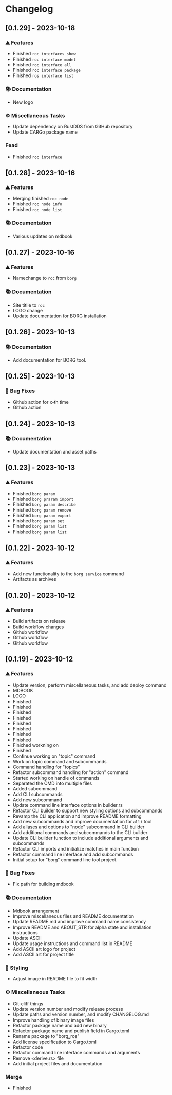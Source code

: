 # Changelog

## [0.1.29] - 2023-10-18

### <!-- 0 -->⛰️  Features

- Finished `roc interfaces show`
- Finished `roc interface model`
- Finished `roc interface all`
- Finished `roc interface package`
- Finished `ros interface list`

### <!-- 3 -->📚 Documentation

- New logo

### <!-- 7 -->⚙️ Miscellaneous Tasks

- Update dependency on RustDDS from GitHub repository
- Update CARGo package name

### Fead

- Finished `roc interface`

## [0.1.28] - 2023-10-16

### <!-- 0 -->⛰️  Features

- Merging finished `roc node`
- Finished `roc node info`
- Finished `roc node list`

### <!-- 3 -->📚 Documentation

- Various updates on mdbook

## [0.1.27] - 2023-10-16

### <!-- 0 -->⛰️  Features

- Namechange to `roc` from `borg`

### <!-- 3 -->📚 Documentation

- Site titile to `roc`
- LOGO change
- Update documentation for BORG installation

## [0.1.26] - 2023-10-13

### <!-- 3 -->📚 Documentation

- Add documentation for BORG tool.

## [0.1.25] - 2023-10-13

### <!-- 1 -->🐛 Bug Fixes

- Github action for x-th time
- Github action

## [0.1.24] - 2023-10-13

### <!-- 3 -->📚 Documentation

- Update documentation and asset paths

## [0.1.23] - 2023-10-13

### <!-- 0 -->⛰️  Features

- Finished `borg param`
- Finished `borg praram import`
- Finished `borg param describe`
- Finished `borg param remove`
- Finished `borg param export`
- Finished `borg param set`
- Finished `borg param list`
- Finished `borg param list`

## [0.1.22] - 2023-10-12

### <!-- 0 -->⛰️  Features

- Add new functionality to the `borg service` command
- Artifacts as archives

## [0.1.20] - 2023-10-12

### <!-- 0 -->⛰️  Features

- Build artifacts on release
- Build workflow changes
- Github workflow
- Github workflow
- Github workflow

## [0.1.19] - 2023-10-12

### <!-- 0 -->⛰️  Features

- Update version, perform miscellaneous tasks, and add deploy command
- MDBOOK
- LOGO
- Finished <borg action goal>
- Finished <borg action list>
- Finished <borg action info>
- Finished <borg topic delay>
- Finished <borg topic find>
- Finished <borg topic bw>
- Finished <borg topic kind>
- Finished <borg topic info>
- Finixhed workning on <borg topic pub>
- Finished <borg topic echo>
- Continue working on "topic" command
- Work on topic command and subcommands
- Command handling for "topics"
- Refactor subcommand handling for "action" command
- Started working on handle of commands
- Separated the CMD into multiple files
- Added subcommand <borg daemon>
- Add CLI subcommands <ros middleware>
- Add new subcommand <borg frame>
- Update command line interface options in builder.rs
- Refactor CLI builder to support new styling options and subcommands
- Revamp the CLI application and improve README formatting
- Add new subcommands and improve documentation for `alli` tool
- Add aliases and options to "node" subcommand in CLI builder
- Add additional commands and subcommands to the CLI builder
- Update CLI builder function to include additional arguments and subcommands
- Refactor CLI imports and initialize matches in main function
- Refactor command line interface and add subcommands
- Initial setup for "borg" command line tool project.

### <!-- 1 -->🐛 Bug Fixes

- Fix path for building mdbook

### <!-- 3 -->📚 Documentation

- Mdbook arrangement
- Improve miscellaneous files and README documentation
- Update README.md and improve command name consistency
- Improve README and ABOUT_STR for alpha state and installation instructions
- Update ASCII
- Update usage instructions and command list in README
- Add ASCII art logo for project
- Add ASCII art for project title

### <!-- 5 -->🎨 Styling

- Adjust image in README file to fit width

### <!-- 7 -->⚙️ Miscellaneous Tasks

- Git-cliff things
- Update version number and modify release process
- Update paths and version number, and modify CHANGELOG.md
- Improve handling of binary image files
- Refactor package name and add new binary
- Refactor package name and publish field in Cargo.toml
- Rename package to "borg_ros"
- Add license specification to Cargo.toml
- Refactor code
- Refactor command line interface commands and arguments
- Remove <derive.rs> file
- Add initial project files and documentation

### Merge

- Finished <borg action>

<!-- BRESILLA -->
